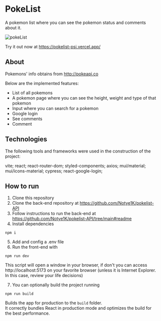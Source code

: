 # PokeList

A pokemon list where you can see the pokemon status and comments about it.

![pokeList](https://user-images.githubusercontent.com/71580986/187726080-80fdbc9d-f032-4759-a55e-3b80d6392737.gif)

Try it out now at https://pokelist-psi.vercel.app/

## About

Pokemons' info obtains from http://pokeapi.co

Below are the implemented features:

- List of all pokemons
- A pokemon page where you can see the height, weight and type of that pokemon
- Input where you can search for a pokemon
- Google login
- See comments
- Comment

## Technologies

The following tools and frameworks were used in the construction of the project:

vite; react; react-router-dom; styled-components;
axios; mui/material; mui/icons-material; cypress;
react-google-login;


## How to run

1. Clone this repository
2. Clone the back-end repository at https://github.com/Notye1K/pokelist-API
3. Follow instructions to run the back-end at https://github.com/Notye1K/pokelist-API/tree/main#readme
4. Install dependencies

 `npm i`
 
5. Add and config a .env file
6. Run the front-end with

 `npm run dev`

This script will open a window in your browser, if don't you can access http://localhost:5173 on your favorite browser (unless it is Internet Explorer. In this case, review your life decisions)

7. You can optionally build the project running

 `npm run build`

Builds the app for production to the `build` folder.\
It correctly bundles React in production mode and optimizes the build for the best performance.
